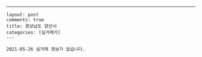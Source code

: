 ---
    layout: post
    comments: true
    title: 경상남도 양산시
    categories: [실거래가]
    ---

    2021-05-26 실거래 정보가 없습니다.

    